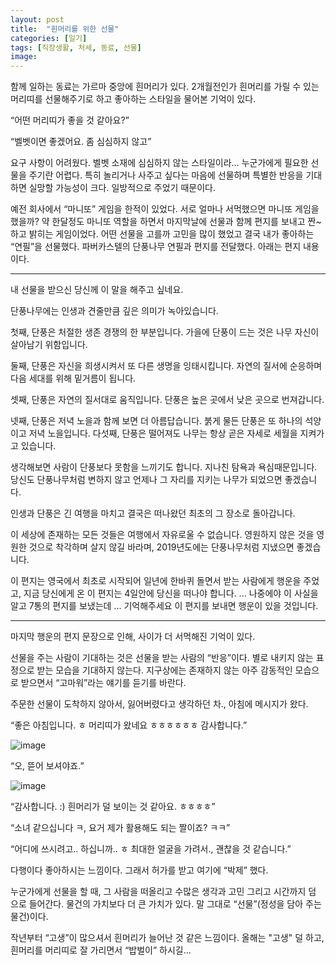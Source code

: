 ```yaml
---
layout: post
title:  "흰머리를 위한 선물"
categories: [일기]
tags: [직장생활, 처세, 동료, 선물]
image: 
---
```


함께 일하는 동료는 가르마 중앙에 흰머리가 있다. 2개월전인가 흰머리를 가릴 수 있는 머리띠를 선물해주기로 하고 좋아하는 스타일을 물어본 기억이 있다.

“어떤 머리띠가 좋을 것 같아요?”

“벨벳이면 좋겠어요. 좀 심심하지 않고”

요구 사항이 어려웠다. 벨벳 소재에 심심하지 않는 스타일이라…  누군가에게 필요한 선물을 주기란 어렵다. 특히 놀리거나 사주고 싶다는 마음에 선물하며 특별한 반응을 기대하면 실망할 가능성이 크다. 일방적으로 주었기 때문이다.

예전 회사에서 “마니또” 게임을 한적이 있었다. 서로 얼마나 서먹했으면 마니또 게임을 했을까? 약 한달정도 마니또 역할을 하면서 마지막날에 선물과 함께 편지를 보내고 짠~ 하고 밝히는 게임이었다. 어떤 선물을 고를까 고민을 많이 했었고 결국 내가 좋아하는 “연필”을 선물했다. 파버카스텔의 단풍나무 연필과 편지를 전달했다. 아래는 편지 내용이다.

---

내 선물을 받으신 당신께 이 말을 해주고 싶네요.

단풍나무에는 인생과 견줄만큼 깊은 의미가 녹아있습니다.

첫째, 단풍은 처절한 생존 경쟁의 한 부분입니다. 가을에 단풍이 드는 것은 나무 자신이 살아남기 위함입니다.

둘째, 단풍은 자신을 희생시켜서 또 다른 생명을 잉태시킵니다. 자연의 질서에 순응하며 다음 세대를 위해 밑거름이 됩니다.

셋째, 단풍은 자연의 질서대로 움직입니다. 단풍은 높은 곳에서 낮은 곳으로 번져갑니다.

넷째, 단풍은 저녁 노을과 함께 보면 더 아름답습니다. 붉게 물든 단풍은 또 하나의 석양이고 저녁 노을입니다.
다섯째, 단풍은 떨어져도 나무는 항상 곧은 자세로 세월을 지켜가고 있습니다.

생각해보면 사람이 단풍보다 못함을 느끼기도 합니다. 지나친 탐욕과 욕심때문입니다. 당신도 단풍나무처럼 변하지 않고 언제나 그 자리를 지키는 나무가 되었으면 좋겠습니다. 

인생과 단풍은 긴 여행을 마치고 결국은 떠나왔던 최초의 그 장소로 돌아갑니다. 

이 세상에 존재하는 모든 것들은 여행에서 자유로울 수 없습니다. 영원하지 않은 것을 영원한 것으로 착각하며 살지 않길 바라며, 2019년도에는 단풍나무처럼 지냈으면 좋겠습니다.

이 편지는 영국에서 최초로 시작되어 일년에 한바퀴 돌면서 받는 사람에게 행운을 주었고, 지금 당신에게 온 이 편지는 4일안에 당신을 떠나야 합니다. ... 나중에야 이 사실을 알고 7통의 편지를 보냈는데 ... 기억해주세요 이 편지를 보내면 행운이 있을 것입니다.

---

마지막 행운의 편지 문장으로 인해, 사이가 더 서먹해진 기억이 있다.

선물을 주는 사람이 기대하는 것은 선물을 받는 사람의 “반응”이다. 별로 내키지 않는 표정으로 받는 모습을 기대하지 않는다. 지구상에는 존재하지 않는 아주 감동적인 모습으로 받으면서 “고마워”라는 얘기를 듣기를 바란다.

주문한 선물이 도착하지 않아서, 잃어버렸다고 생각하던 차., 아침에 메시지가 왔다.

“좋은 아침입니다. ㅎ 머리띠가 왔네요 ㅎㅎㅎㅎㅎㅎ 감사합니다.”

![image](https://github.com/Heeom-org/blog/assets/111643/69bafc9c-6fd3-4d28-b827-0795702c32c0)

“오, 뜯어 보셔야죠.”

![image](https://github.com/Heeom-org/blog/assets/111643/6af2c39e-23a0-4e97-a587-ec46349b0c45)

“감사합니다. :) 흰머리가 덜 보이는 것 같아요. ㅎㅎㅎㅎ”

“소녀 같으십니다 ㅋ, 요거 제가 활용해도 되는 짤이죠? ㅋㅋ”

“어디에 쓰시려고.. 하십니까.. ㅎ 최대한 얼굴을 가려서., 괜찮을 것 같습니다.”

다행이다 좋아하시는 느낌이다. 그래서 허가를 받고 여기에 “박제” 했다.

누군가에게 선물을 할 때, 그 사람을 떠올리고 수많은 생각과 고민 그리고 시간까지 덤 으로 들어간다. 물건의 가치보다 더 큰 가치가 있다. 말 그대로 “선물”(정성을 담아 주는 물건)이다.

작년부터 “고생”이 많으셔서 흰머리가 늘어난 것 같은 느낌이다. 올해는 "고생" 덜 하고, 흰머리를 머리띠로 잘 가리면서 “밥벌이” 하시길…

